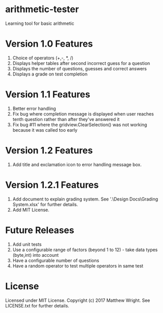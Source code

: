 # arithmetic-tester
Learning tool for basic arithmetic

Version 1.0 Features
====================
1. Choice of operators (+,-, *, /)
2. Displays helper tables after second incorrect guess for a question
3. Displays the number of questions, guesses and correct answers
4. Displays a grade on test completion

Version 1.1 Features
====================
1. Better error handling
2. Fix bug where completion message is displayed when user reaches tenth question rather than after they've answered it
3. Fix bug #11 where the gridview.ClearSelection() was not working because it was called too early

Version 1.2 Features
====================
1. Add title and exclamation icon to error handling message box.

Version 1.2.1 Features
======================
1. Add document to explain grading system. See '.\Design Docs\Grading System.xlsx' for further details.
2. Add MIT License.

Future Releases
===============
1. Add unit tests
2. Use a configurable range of factors (beyond 1 to 12) - take data types (byte,int) into account
3. Have a configurable number of questions
4. Have a random operator to test multiple operators in same test

License
=======
Licensed under MIT License. Copyright (c) 2017 Matthew Wright. See LICENSE.txt for further details.